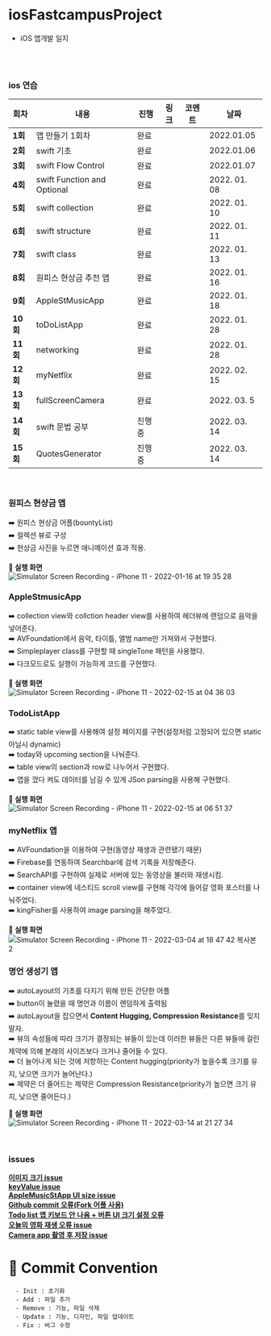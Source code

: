 # iosFastcampusProject







- iOS 앱개발 일지



</br>

</br>





### ios 연습

| 회차    | 내용 | 진행 | 링크 | 코멘트 | 날짜 |
| ------- | ---- | ---- | ---- | ------ | ---- |
| **1회** | 앱 만들기 1회차 | 완료 |      |        | 2022.01.05 |
| **2회** | swift 기초 | 완료 |      |        | 2022.01.06 |
| **3회** | swift Flow Control | 완료 |      |        | 2022.01.07 |
| **4회** | swift Function and Optional | 완료 |      |        | 2022. 01. 08 |
| **5회** | swift collection | 완료 |      |        | 2022. 01. 10 |
| **6회** | swift structure | 완료 |      |        | 2022. 01. 11 |
| **7회** | swift class | 완료 |      |        | 2022. 01. 13 |
| **8회** | 원피스 현상금 추천 앱 | 완료 |      |        | 2022. 01. 16 |
| **9회** | AppleStMusicApp | 완료 |      |        | 2022. 01. 18 |
| **10회** | toDoListApp | 완료 |      |        | 2022. 01. 28 |
| **11회** | networking | 완료 |      |        | 2022. 01. 28 |
| **12회** | myNetflix | 완료 |      |        | 2022. 02. 15 |
| **13회** | fullScreenCamera | 완료 |      |        | 2022. 03. 5 |
| **14회** | swift 문법 공부| 진행중 |      |        | 2022. 03. 14 |
| **15회** | QuotesGenerator| 진행중 |      |        | 2022. 03. 14 |
</br>

### 원피스 현상금 앱</br>
 ➡️ 원피스 현상금 어플(bountyList)</br>
 ➡️ 컬렉션 뷰로 구성</br>
 ➡️ 현상금 사진을 누르면 애니메이션 효과 적용.</br>
 
**📲 실행 화면 </br>**
![Simulator Screen Recording - iPhone 11 - 2022-01-16 at 19 35 28](https://user-images.githubusercontent.com/77050826/149656549-19ff9af7-b94e-4d57-bee6-733d55cf2a5f.gif)</br>

 ### AppleStmusicApp</br>
   ➡️ collection view와 collction header view를 사용하여 헤더뷰에 랜덤으로 음악을 넣어준다.</br>
   ➡️ AVFoundation에서 음악, 타이틀, 앨범 name만 가져와서 구현했다.</br>
   ➡️ Simpleplayer class를 구현할 때 singleTone 패턴을 사용했다.</br>
   ➡️ 다크모드로도 실행이 가능하게 코드를 구현했다.</br>
 
 **📲 실행 화면 </br>**
 ![Simulator Screen Recording - iPhone 11 - 2022-02-15 at 04 36 03](https://user-images.githubusercontent.com/77050826/153933929-fc9c4a20-0b0b-46d9-a9fc-7601975eca35.gif)</br>
 
 ### TodoListApp</br>
   ➡️ static table view를 사용해여 설정 페이지를 구현(설정처럼 고정되어 있으면 static 아닐시 dynamic)</br>
   ➡️ today와 upcoming section을 나눠준다.</br>
   ➡️ table view의 section과 row로 나누어서 구현했다.</br>
   ➡️ 앱을 껐다 켜도 데이터를 남길 수 있게 JSon parsing을 사용해 구현했다.

**📲 실행 화면 </br>**
![Simulator Screen Recording - iPhone 11 - 2022-02-15 at 06 51 37](https://user-images.githubusercontent.com/77050826/153952721-bcdebb81-bd6b-4e08-ab03-80ef1755d395.gif)</br>

### myNetflix 앱</br>
   ➡️ AVFoundation을 이용하여 구현(동영상 재생과 관련됐기 때문)</br>
   ➡️ Firebase를 연동하여 Searchbar에 검색 기록을 저장해준다.</br>
   ➡️ SearchAPI를 구현하여 실제로 서버에 있는 동영상을 불러와 재생시킴.</br>
   ➡️ container view에 네스티드 scroll view를  구현해 각각에 들어갈 영화 포스터를 나눠주었다.</br>
   ➡️ kingFisher를 사용하여 image parsing을 해주었다.

**📲 실행 화면 </br>**
![Simulator Screen Recording - iPhone 11 - 2022-03-04 at 18 47 42 복사본 2](https://user-images.githubusercontent.com/77050826/156740374-88d096ce-3623-495f-a0ed-1d87c556e033.gif)</br>

### 명언 생성기 앱</br>
   ➡️ autoLayout의 기초를 다지기 위해 만든 간단한 어플</br>
   ➡️ button이 눌렸을 때 명언과 이름이 랜덤하게 출력됨</br>
   ➡️ autoLayout을 잡으면서 **Content Hugging, Compression Resistance**를 잊지 말자.</br>
   ➡️ 뷰의 속성들에 따라 크기가 결정되는 뷰들이 있는데 이러한 뷰들은 다른 뷰들에 걸린 제약에 의해 본래의 사이즈보다 크거나 줄어들 수 있다.</br>
   ➡️ 더 늘어나게 되는 것에 저항하는 Content hugging(priority가 높을수록 크기를 유지, 낮으면 크기가 늘어난다.)</br>
   ➡️ 제약은 더 줄어드는 제약은 Compression Resistance(priority가 높으면 크기 유지, 낮으면 줄어든다.)

**📲 실행 화면 </br>**
![Simulator Screen Recording - iPhone 11 - 2022-03-14 at 21 27 34](https://user-images.githubusercontent.com/77050826/158173332-3aee17a9-057b-49b5-ab42-6d86a03f2f3b.gif)</br>


</br>

### issues

[**이미지 크기 issue**](https://github.com/MoSonLee/iosFastcampusProject/issues/1#issue-1101945578) </br>
[**keyValue issue**](https://github.com/MoSonLee/iosFastcampusProject/issues/3#issue-1103370996) </br>
[**AppleMusicStApp UI size issue**](https://github.com/MoSonLee/iosFastcampusProject/issues/4#issue-1106168906) </br>
[**Github commit 오류(Fork 어플 사용)**](https://github.com/MoSonLee/iosFastcampusProject/issues/5#issue-1113545516) </br>
[**Todo list 앱 키보드 안 나옴 + 버튼 UI 크기 설정 오류**](https://github.com/MoSonLee/iosFastcampusProject/issues/6#issue-1117374398) </br>
[**오늘의 영화 재생 오류 issue**](https://github.com/MoSonLee/iosFastcampusProject/issues/7#issue-1137745040) </br>
[**Camera app 촬영 후 저장 issue**](https://github.com/MoSonLee/iosFastcampusProject/issues/8#issue-1167229960) </br>




# :memo: Commit Convention

```
  - Init : 초기화
  - Add : 파일 추가
  - Remove : 기능, 파일 삭제
  - Update : 기능, 디자인, 파일 업데이트
  - Fix : 버그 수정
```

<br></br>





